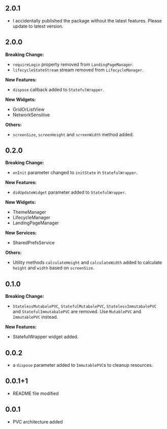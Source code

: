 ## 2.0.1

- I accidentally published the package without the latest features. Please update to latest version.

## 2.0.0

**Breaking Change:**

- `requireLogin` property removed from `LandingPageManager`.
- `lifecycleStateStream` stream removed from `LifecycleManager`.

**New Features:**

- `dispose` callback added to `StatefulWrapper`.

**New Widgets:**

- GridOrListView
- NetworkSensitive

**Others:**

- `screenSize`, `screenHeight` and `screenWidth` method added.

## 0.2.0

**Breaking Change:**

- `onInit` parameter changed to `initState` in `StatefulWrapper`.

**New Features:**

- `didUpdateWidget` parameter added to `StatefulWrapper`.

**New Widgets:**

- ThemeManager
- LifecycleManager
- LandingPageManager

**New Services:**

- SharedPrefsService

**Others:**

- Utility methods `calculateHeight` and `calculateWidth` added to calculate `height` and `width` based on `screenSize`.

## 0.1.0

**Breaking Change:**

- `StatelessMutabalePVC`, `StatefulMutabalePVC`, `StatelessImmutabalePVC`
  and `StatefulImmutabalePVC` are removed. Use `MutablePVC` and `ImmutablePVC` instead.

**New Features:**

- StatefulWrapper widget added.

## 0.0.2

- a `dispose` parameter added to `ImmutablePVC`s to cleanup resources.

## 0.0.1+1

- README file modified

## 0.0.1

- PVC architecture added
